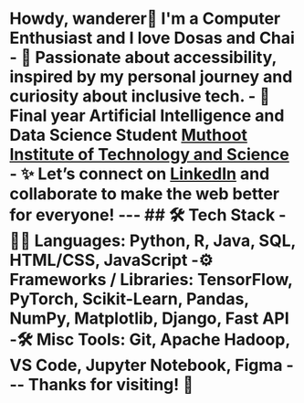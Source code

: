 # Howdy, wanderer👋 I'm a Computer Enthusiast and I love Dosas and Chai - 🌱 Passionate about accessibility, inspired by my personal journey and curiosity about inclusive tech. - 📍 Final year Artificial Intelligence and Data Science Student [Muthoot Institute of Technology and Science](https://mgmits.ac.in) - ✨ Let’s connect on [LinkedIn](https://www.linkedin.com/in/joelsmathews/) and collaborate to make the web better for everyone! --- ## 🛠 Tech Stack -👨‍💻 Languages: Python, R, Java, SQL, HTML/CSS, JavaScript -⚙️ Frameworks / Libraries: TensorFlow, PyTorch, Scikit-Learn, Pandas, NumPy, Matplotlib, Django, Fast API -🛠 Misc Tools: Git, Apache Hadoop, VS Code, Jupyter Notebook, Figma --- Thanks for visiting! 🌟
